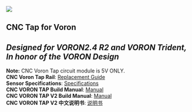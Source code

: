 <img src="Images/Logo/CHAOTICLAB LOGO.png"/>

## CNC Tap for Voron
## *Designed for VORON2.4 R2 and VORON Trident, In honor of the VORON Design*  
**Note:** CNC Voron Tap circuit module is 5V ONLY.  
**CNC Voron Tap Rail**: [Replacement Guide](https://www.youtube.com/watch?v=EFNEYZ-nvDA&t=15s)  
**Sensor Specifications**: [Specifications](Images/Specifications)  
**CNC VORON TAP Build Manual**: [Manual](Manual/CNC_Voron_Tap_Build_Guide.pdf)  
**CNC VORON TAP V2 Build Manual**: [Manual](Manual/CNC_Voron_Tap_V2_Build_Guide_20231013)  
**CNC VORON TAP V2 中文说明书**: [说明书](Manual/CNC_Voron_Tap_V2用户手册_20231013) 
